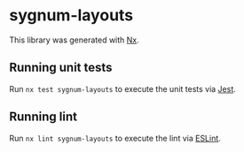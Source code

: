 # sygnum-layouts

This library was generated with [Nx](https://nx.dev).

## Running unit tests

Run `nx test sygnum-layouts` to execute the unit tests via [Jest](https://jestjs.io).

## Running lint

Run `nx lint sygnum-layouts` to execute the lint via [ESLint](https://eslint.org/).
